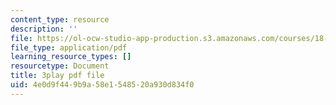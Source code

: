 ```yaml
---
content_type: resource
description: ''
file: https://ol-ocw-studio-app-production.s3.amazonaws.com/courses/18-06sc-linear-algebra-fall-2011/4e0d9f449b9a58e1548520a930d834f0_4PnArrxCZLE.pdf
file_type: application/pdf
learning_resource_types: []
resourcetype: Document
title: 3play pdf file
uid: 4e0d9f44-9b9a-58e1-5485-20a930d834f0
---
```

